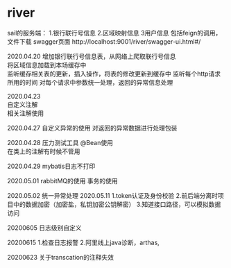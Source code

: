 # river 
sail的服务端：
1.银行联行号信息 2.区域映射信息 3用户信息 
包括feign的调用，文件下载
swagger页面
http://localhost:9001/river/swagger-ui.html#/


2020.04.20
增加银行联行号信息表，从网络上爬取联行号信息  
将区域信息加载到本场缓存中   
监听缓存相关表的更新，插入操作，将表的修改更新到缓存中 
监听每个http请求所用的时间 
对每个请求中参数统一处理，返回的异常信息处理  
  

2020.04.23  
自定义注解  
相关注解使用

2020.04.27
自定义异常的使用
对返回的异常数据进行处理包装

2020.04.28
压力测试工具
@Bean使用  
在类上的注解有时候不管用

2020.04.29
mybatis日志不打印   


2020.05.01
rabbitMQ的使用
事务的使用

2020.05.02
统一异常处理
2020.05.11
1.token认证及身份校验
2.前后端分离时项目中的数据加密（加密盐，私钥加密公钥解密）
3.知道接口路径，可以模拟数据访问

20200605
日志级别自定义

20200615
1.检查日志报警
2.阿里线上java诊断，arthas,

20200623
关于transcation的注释失效